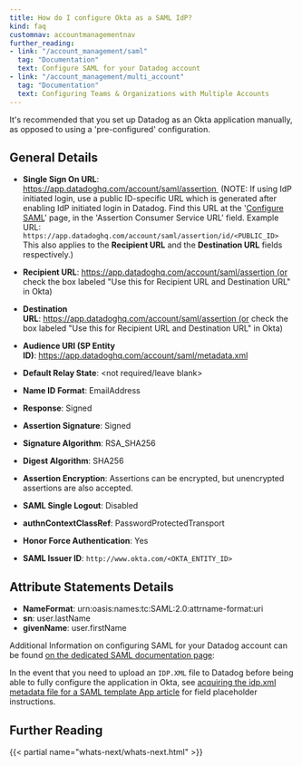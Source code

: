 ```yaml
---
title: How do I configure Okta as a SAML IdP?
kind: faq
customnav: accountmanagementnav
further_reading:
- link: "/account_management/saml"
  tag: "Documentation"
  text: Configure SAML for your Datadog account
- link: "/account_management/multi_account"
  tag: "Documentation"
  text: Configuring Teams & Organizations with Multiple Accounts
---
```


It's recommended that you set up Datadog as an Okta application manually, as opposed to using a 'pre-configured' configuration.

## General Details

* **Single Sign On URL**: https://app.datadoghq.com/account/saml/assertion 
    (NOTE: If using IdP initiated login, use a public ID-specific URL which is generated after enabling IdP initiated login in Datadog. Find this URL at the '[Configure SAML](https://app.datadoghq.com/saml/saml_setup)' page, in the 'Assertion Consumer Service URL' field. Example URL: `https://app.datadoghq.com/account/saml/assertion/id/<PUBLIC_ID>` This also applies to the **Recipient URL** and the **Destination URL** fields respectively.)

* **Recipient URL**: https://app.datadoghq.com/account/saml/assertion (or check the box labeled "Use this for Recipient URL and Destination URL" in Okta)

* **Destination URL**: https://app.datadoghq.com/account/saml/assertion (or check the box labeled "Use this for Recipient URL and Destination URL" in Okta)

* **Audience URI (SP Entity ID)**: https://app.datadoghq.com/account/saml/metadata.xml

* **Default Relay State**: <not required/leave blank>

* **Name ID Format**: EmailAddress

* **Response**: Signed

* **Assertion Signature**: Signed

* **Signature Algorithm**: RSA_SHA256

* **Digest Algorithm**: SHA256
* **Assertion Encryption**: Assertions can be encrypted, but unencrypted assertions are also accepted.
* **SAML Single Logout**: Disabled
* **authnContextClassRef**: PasswordProtectedTransport
* **Honor Force Authentication**: Yes
* **SAML Issuer ID**: `http://www.okta.com/<OKTA_ENTITY_ID>`

## Attribute Statements Details

* **NameFormat**: urn:oasis:names:tc:SAML:2.0:attrname-format:uri
* **sn**: user.lastName
* **givenName**: user.firstName

Additional Information on configuring SAML for your Datadog account can be found [on the dedicated SAML documentation page](/account_management/saml):

In the event that you need to upload an `IDP.XML` file to Datadog before being able to fully configure the application in Okta, see [acquiring the idp.xml metadata file for a SAML template App article](https://support.okta.com/help/Documentation/Knowledge_Article/23445146-Acquiring-the-IDPXML-metadata-file-for-a-SAML-Template-App) for field placeholder instructions.

## Further Reading

{{< partial name="whats-next/whats-next.html" >}}
